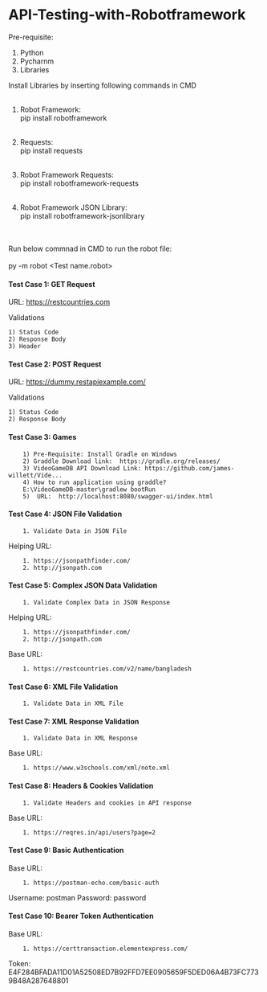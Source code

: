 # API-Testing-with-Robotframework

Pre-requisite:
  1. Python
  2. Pycharnm
  3. Libraries
  
Install Libraries by inserting following commands in CMD<br/><br/>

1. Robot Framework:<br/>
        pip install robotframework<br/><br/>

2. Requests:<br/>
        pip install requests<br/><br/>

3. Robot Framework Requests:<br/>
        pip install robotframework-requests<br/><br/>

4. Robot Framework JSON Library:<br/>
        pip install robotframework-jsonlibrary <br/><br/><br/>

Run below commnad in CMD to run the robot file:<br/><br/>
        py -m robot <foldde name>\<Test name.robot>

#### Test Case 1: GET Request ####
URL: https://restcountries.com

Validations

    1) Status Code
    2) Response Body
    3) Header

#### Test Case 2: POST Request ####
URL: https://dummy.restapiexample.com/

Validations

    1) Status Code
    2) Response Body

#### Test Case 3: Games ####
        1) Pre-Requisite: Install Gradle on Windows
        2) Graddle Download link:  https://gradle.org/releases/
        3) VideoGameDB API Download Link: https://github.com/james-willett/Vide...
        4) How to run application using graddle?
        E:\VideoGameDB-master\gradlew bootRun
        5)  URL:  http://localhost:8080/swagger-ui/index.html

#### Test Case 4: JSON File Validation ####

        1. Validate Data in JSON File

Helping URL: 

        1. https://jsonpathfinder.com/
        2. http://jsonpath.com

#### Test Case 5: Complex JSON Data Validation ####

        1. Validate Complex Data in JSON Response

Helping URL:         

        1. https://jsonpathfinder.com/
        2. http://jsonpath.com

Base URL:

        1. https://restcountries.com/v2/name/bangladesh


#### Test Case 6: XML File Validation ####

        1. Validate Data in XML File


#### Test Case 7: XML Response Validation ####

        1. Validate Data in XML Response

Base URL:

        1. https://www.w3schools.com/xml/note.xml


#### Test Case 8: Headers & Cookies Validation ####

        1. Validate Headers and cookies in API response

Base URL:

        1. https://reqres.in/api/users?page=2


#### Test Case 9: Basic Authentication ####

Base URL:

        1. https://postman-echo.com/basic-auth

Username:       postman
Password:       password


#### Test Case 10: Bearer Token Authentication ####

Base URL:

        1. https://certtransaction.elementexpress.com/

Token:  E4F284BFADA11D01A52508ED7B92FFD7EE0905659F5DED06A4B73FC7739B48A287648801